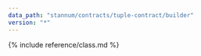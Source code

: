 ```yaml
---
data_path: "stannum/contracts/tuple-contract/builder"
version: "*"
---
```


{% include reference/class.md %}
